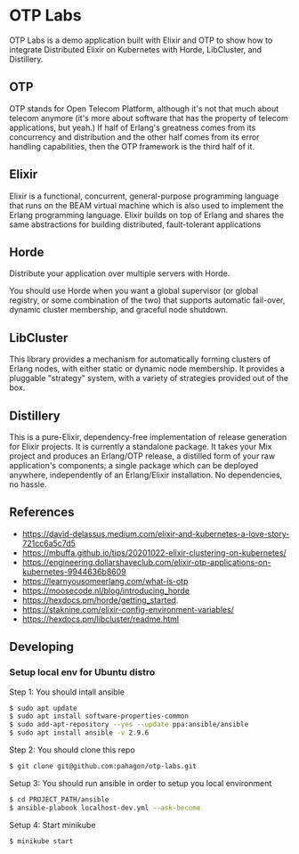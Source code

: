 # OTP Labs
OTP Labs is a demo application built with Elixir and OTP to show how to integrate
Distributed Elixir on Kubernetes with Horde, LibCluster, and Distillery. 

## OTP
OTP stands for Open Telecom Platform, although it's not that much about telecom 
anymore (it's more about software that has the property of telecom applications, but yeah.) 
If half of Erlang's greatness comes from its concurrency and distribution and 
the other half comes from its error handling capabilities, 
then the OTP framework is the third half of it.

## Elixir
Elixir is a functional, concurrent, general-purpose programming language that runs on the BEAM virtual machine 
which is also used to implement the Erlang programming language. Elixir builds on top of Erlang and shares 
the same abstractions for building distributed, fault-tolerant applications

## Horde
Distribute your application over multiple servers with Horde.

You should use Horde when you want a global supervisor (or global registry, or some combination of the two) 
that supports automatic fail-over, dynamic cluster membership, and graceful node shutdown.

## LibCluster
This library provides a mechanism for automatically forming clusters of Erlang nodes, with either static or dynamic node membership. 
It provides a pluggable "strategy" system, with a variety of strategies provided out of the box.

## Distillery
This is a pure-Elixir, dependency-free implementation of release generation for Elixir projects. It is currently a standalone package.
It takes your Mix project and produces an Erlang/OTP release, a distilled form of your raw application's components; 
a single package which can be deployed anywhere, independently of an Erlang/Elixir installation. No dependencies, no hassle.

## References
* https://david-delassus.medium.com/elixir-and-kubernetes-a-love-story-721cc6a5c7d5
* https://mbuffa.github.io/tips/20201022-elixir-clustering-on-kubernetes/
* https://engineering.dollarshaveclub.com/elixir-otp-applications-on-kubernetes-9944636b8609
* https://learnyousomeerlang.com/what-is-otp
* https://moosecode.nl/blog/introducing_horde
* https://hexdocs.pm/horde/getting_started.
* https://staknine.com/elixir-config-environment-variables/
* https://hexdocs.pm/libcluster/readme.html

## Developing

### Setup local env for Ubuntu distro

Step 1: You should intall ansible

```sh 
$ sudo apt update
$ sudo apt install software-properties-common
$ sudo add-apt-repository --yes --update ppa:ansible/ansible
$ sudo apt install ansible -v 2.9.6
```

Step 2: You should clone this repo

```sh 
$ git clone git@github.com:pahagon/otp-labs.git
```

Setup 3: You should run ansible in order to setup you local environment

```sh 
$ cd PROJECT_PATH/ansible
$ ansible-plabook localhost-dev.yml --ask-become
```

Setup 4: Start minikube

```sh
$ minikube start
```

